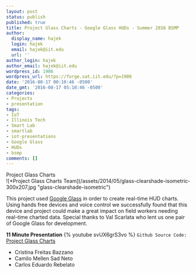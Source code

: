 ```yaml
---
layout: post
status: publish
published: true
title: Project Glass Charts - Google Glass HUDs - Summer 2016 BSMP
author:
  display_name: hajek
  login: hajek
  email: hajek@iit.edu
  url: ''
author_login: hajek
author_email: hajek@iit.edu
wordpress_id: 1986
wordpress_url: https://forge.sat.iit.edu/?p=1986
date: '2016-08-17 00:10:46 -0500'
date_gmt: '2016-08-17 05:10:46 -0500'
categories:
- Projects
- presentation
tags:
- IoT
- Illinois Tech
- Smart Lab
- smartlab
- iot-presentations
- Google Glass
- HUDs
- bsmp
comments: []
---
```

<p>Project Glass Charts<br />
![*Project Glass Charts Team](/assets/2014/05/glass-clearshade-isometric-300x207.jpg "glass-clearshade-isometric")

This project used [Google Glass](http://www.google.com/glass/start/ "Google Glass") in order to create real-time HUD charts.  Using hands free devices and voice control we successfully found that this device and project could make a great impact on field workers needing real-time charted data.  Special thanks to Val Scarlata who lent us one pair of Google Glass for development.

**11 Minute Presentation**
{% youtube svUX6grS3vo %}
```Github Source Code:``` [Project Glass Charts](https://github.com/illinoistech-itm/glasscharts "Project Glass Charts")
*  Cristina Freitas Bazzano
*  Camilo Mellen Sad Neto
*  Carlos Eduardo Rebelato
